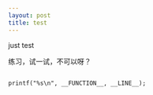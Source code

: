 ```yaml
---
layout: post
title: test
---
```


just test
		
练习，试一试，不可以呀？

```

printf("%s\n", __FUNCTION__, __LINE__);


```